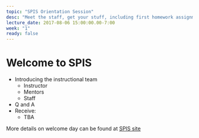 ```yaml
---
topic: "SPIS Orientation Session"
desc: "Meet the staff, get your stuff, including first homework assignment."
lecture_date: 2017-08-06 15:00:00.00-7:00
week: "1"
ready: false
---
```


# Welcome to SPIS

* Introducing the instructional team
    * Instructor
    * Mentors
    * Staff
* Q and A
* Receive: 
    * TBA

More details on welcome day can be found at [SPIS site](https://sites.google.com/a/eng.ucsd.edu/spis/home/events/orientation)


